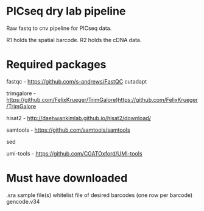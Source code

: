 # PICseq dry lab pipeline
Raw fastq to cnv pipeline for PICseq data.

R1 holds the spatial barcode.
R2 holds the cDNA data.

# Required packages
fastqc - https://github.com/s-andrews/FastQC
  cutadapt

trimgalore - https://github.com/FelixKrueger/TrimGalore)https://github.com/FelixKrueger/TrimGalore

hisat2 - http://daehwankimlab.github.io/hisat2/download/

samtools - https://github.com/samtools/samtools

sed

umi-tools - https://github.com/CGATOxford/UMI-tools


# Must have downloaded
.sra sample file(s)
whitelist file of desired barcodes (one row per barcode)
gencode.v34

